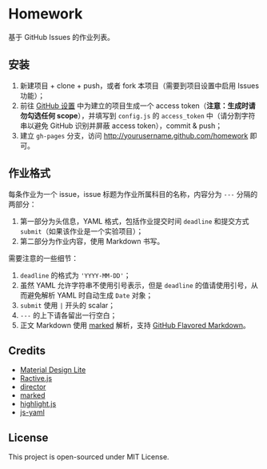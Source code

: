# Homework

基于 GitHub Issues 的作业列表。

## 安装

 1. 新建项目 + clone + push，或者 fork 本项目（需要到项目设置中启用 Issues 功能）；
 2. 前往 [GitHub 设置](https://github.com/settings/tokens) 中为建立的项目生成一个 access token（**注意：生成时请勿勾选任何 scope**），并填写到 `config.js` 的 `access_token` 中（请分割字符串以避免 GitHub 识别并屏蔽 access token），commit & push；
 3. 建立 `gh-pages` 分支，访问 http://yourusername.github.com/homework 即可。

## 作业格式

每条作业为一个 issue，issue 标题为作业所属科目的名称，内容分为 `---` 分隔的两部分：

 1. 第一部分为头信息，YAML 格式，包括作业提交时间 `deadline` 和提交方式 `submit`（如果该作业是一个实验项目）；
 2. 第二部分为作业内容，使用 Markdown 书写。

需要注意的一些细节：

 1. `deadline` 的格式为 `'YYYY-MM-DD'`；
 2. 虽然 YAML 允许字符串不使用引号表示，但是 `deadline` 的值请使用引号，从而避免解析 YAML 时自动生成 `Date` 对象；
 3. `submit` 使用 `|` 开头的 scalar；
 4. `---` 的上下请各留出一行空白；
 5. 正文 Markdown 使用 [marked](https://github.com/chjj/marked) 解析，支持 [GitHub Flavored Markdown](https://help.github.com/articles/github-flavored-markdown/)。

## Credits

 - [Material Design Lite](http://www.getmdl.io/)
 - [Ractive.js](http://www.ractivejs.org/)
 - [director](https://github.com/flatiron/director)
 - [marked](https://github.com/chjj/marked)
 - [highlight.js](https://highlightjs.org/)
 - [js-yaml](https://github.com/nodeca/js-yaml)

## License

This project is open-sourced under MIT License.

